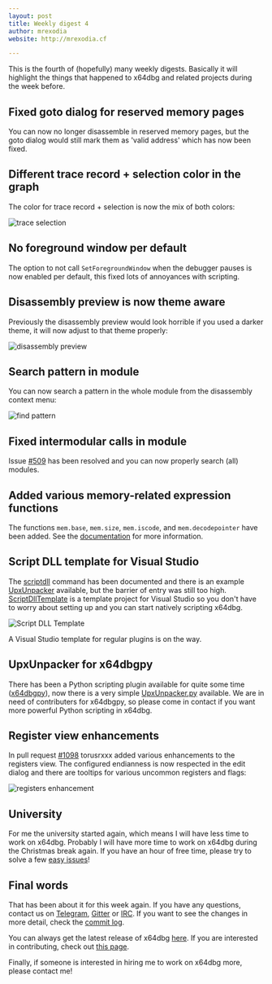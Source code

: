 ```yaml
---
layout: post
title: Weekly digest 4
author: mrexodia
website: http://mrexodia.cf

---
```


This is the fourth of (hopefully) many weekly digests. Basically it will highlight the things that happened to x64dbg and related projects during the week before.

## Fixed goto dialog for reserved memory pages

You can now no longer disassemble in reserved memory pages, but the goto dialog would still mark them as 'valid address' which has now been fixed.

## Different trace record + selection color in the graph

The color for trace record + selection is now the mix of both colors:

![trace selection](https://i.imgur.com/y92GlyY.png)

## No foreground window per default

The option to not call `SetForegroundWindow` when the debugger pauses is now enabled per default, this fixed lots of annoyances with scripting.

## Disassembly preview is now theme aware

Previously the disassembly preview would look horrible if you used a darker theme, it will now adjust to that theme properly:

![disassembly preview](https://i.imgur.com/5aIf5FT.png)

## Search pattern in module

You can now search a pattern in the whole module from the disassembly context menu:

![find pattern](https://i.imgur.com/59xcOck.png)

## Fixed intermodular calls in module

Issue [#509](https://github.com/x64dbg/x64dbg/issues/509) has been resolved and you can now properly search (all) modules.

## Added various memory-related expression functions

The functions `mem.base`, `mem.size`, `mem.iscode`, and `mem.decodepointer` have been added. See the [documentation](http://help.x64dbg.com/en/latest/introduction/Expression-functions.html) for more information.

## Script DLL template for Visual Studio

The [scriptdll](http://x64dbg.readthedocs.io/en/latest/commands/script/scriptdll.html) command has been documented and there is an example [UpxUnpacker](https://github.com/x64dbg/Scripts/blob/master/UpxUnpacker.cpp) available, but the barrier of entry was still too high. [ScriptDllTemplate](https://github.com/x64dbg/ScriptDllTemplate) is a template project for Visual Studio so you don't have to worry about setting up and you can start natively scripting x64dbg.

![Script DLL Template](https://i.imgur.com/y216Nr2.png)

A Visual Studio template for regular plugins is on the way.

## UpxUnpacker for x64dbgpy

There has been a Python scripting plugin available for quite some time ([x64dbgpy](https://github.com/x64dbg/x64dbgpy)), now there is a very simple [UpxUnpacker.py](https://github.com/x64dbg/Scripts/blob/master/UpxUnpacker.py) available. We are in need of contributers for x64dbgpy, so please come in contact if you want more powerful Python scripting in x64dbg.

## Register view enhancements

In pull request [#1098](https://github.com/x64dbg/x64dbg/pull/1098) torusrxxx added various enhancements to the registers view. The configured endianness is now respected in the edit dialog and there are tooltips for various uncommon registers and flags:

![registers enhancement](https://i.imgur.com/7XMb2O5.png)

## University

For me the university started again, which means I will have less time to work on x64dbg. Probably I will have more time to work on x64dbg during the Christmas break again. If you have an hour of free time, please try to solve a few [easy issues](http://easy.x64dbg.com)!

## Final words

That has been about it for this week again. If you have any questions, contact us on [Telegram](http://telegram.x64dbg.com), [Gitter](http://gitter.x64dbg.com) or [IRC](http://webchat.freenode.net/?channels=x64dbg). If you want to see the changes in more detail, check the [commit log](https://github.com/x64dbg/x64dbg/commits).

You can always get the latest release of x64dbg [here](http://releases.x64dbg.com). If you are interested in contributing, check out [this page](http://contribute.x64dbg.com).

Finally, if someone is interested in hiring me to work on x64dbg more, please contact me!
